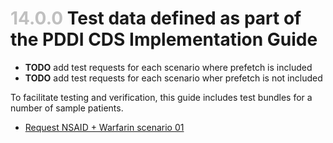 
# <span style="color:silver"> 14.0.0 </span> Test data defined as part of the PDDI CDS Implementation Guide

* **TODO** add test requests for each scenario where prefetch is included
* **TODO** add test requests for each scenario wher prefetch is not included

To facilitate testing and verification, this guide includes test bundles for a number of sample patients.

* [Request NSAID + Warfarin scenario 01](requests/request-warfarin-nsaid-scenario-01.json)